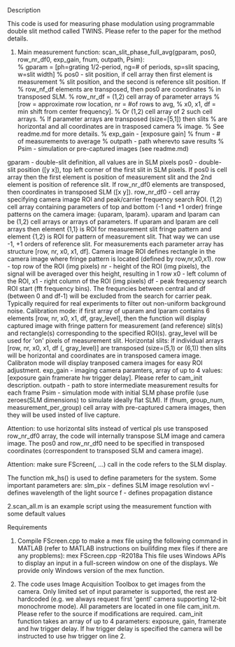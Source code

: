 Description

This code is used for measuring phase modulation using programmable double slit method called TWINS. Please refer to the paper for the method details.

1. Main measurement function:
scan_slit_phase_full_avg(gparam, pos0, row_nr_df0, exp_gain, fnum, outpath, Psim):     
    % gparam = [ph=grating 1/2-period, ng=# of periods, sp=slit spacing, w=slit width]
    % pos0 - slit position, if cell array then first element is measurement
    % slit position, and the second is reference slit position. If
    % row_nf_df elements are transposed, then pos0 are coordinates
    % in transposed SLM.
    % row_nr_df = (1,2) cell array of parameter arrays 
    % [row = approximate row location, nr = #of rows to avg,
    % x0, x1, df = min shift from center frequency]. 
    % Or (1,2) cell array of 2 such cell arrays.
    % If parameter arrays are transposed (size=[5,1]) then slits
    % are horizontal and all coordinates are in trasposed camera 
    % image.
    % See readme.md for more details.
    % exp_gain - [exposure gain]
    % fnum - # of measurements to average
    % outpath - path wherevto save results
    % Psim - simulation or pre-captured images (see readme.md)

gparam - double-slit definition, all values are in SLM pixels
pos0 - double-slit position ([y x]), top left corner of the first slit in SLM pixels. If pos0 is cell array then the first element is position of measurement slit and the 2nd element is position of reference slit. If row_nr_df0 elements are transposed, then coordinates in transposed SLM ([x y]). 
row_nr_df0 - cell array specifying camera image ROI and peak/carrier frequency search ROI. (1,2) cell array containing parameters of top and bottom (-1 and +1 order) fringe patterns on the camera image: {uparam, lparam}. uparam and lparam can be (1,2) cell arrays or arrays of parameters.
	If uparam and lparam are cell arrays then element {1,1} is ROI for measurement slit fringe pattern and element {1,2} is ROI for pattern of measurement slit. That way we can use -1, +1 orders of reference slit.
	For measurements each parameter array has structure [row, nr, x0, x1, df]. Camera image ROI defines rectangle in the camera image where fringe pattern is located (defined by row,nr,x0,x1).
	row - top row of the ROI (img pixels)
	nr - height of the ROI (img pixels), the signal will be averaged over this height, resulting in 1 row
	x0 - left column of the ROI, x1 - right column of the ROI (img pixels)
	df - peak frequency search ROI start (fft frequency bins). The frequncies between central and df (between 0 and df-1) will be excluded from the search for carrier peak. Typically required for real experiments to filter out non-uniform background noise.
	Calibration mode: if first array of uparam and lparam contains 6 elements [row, nr, x0, x1, df, gray_level], then the function will display captured image with fringe pattern for measurement (and reference) slit(s) and rectangle(s) corresponding to the specified ROI(s). gray_level will be used for 'on' pixels of measurement slit.
	Horizontal slits: if individual arrays [row, nr, x0, x1, df (, gray_level)] are transposed (size=(5,1) or (6,1)) then slits will be horizontal and coordinates are in transposed camera image. Calibraton mode will display tranposed camera images for easy ROI adjustment.
exp_gain - imaging camera paramters, array of up to 4 values: [exposure gain framerate hw trigger delay]. Please refer to cam_init description.
outpath - path to store intermediate measurement results for each frame
Psim - simulation mode with initial SLM phase profile (use zeroes(SLM dimensions) to simulate ideally flat SLM). If (fnum, group_num, measurement_per_group) cell array with pre-captured camera images, then they will be used insted of live capture.

Attention: to use horizontal slits instead of vertical pls use transposed row_nr_df0 array, the code will internally transpose SLM image and camera image. The pos0 and row_nr_df0 need to be specified in transposed coordinates (correspondent to transposed SLM and camera image).

Attention: make sure FScreen(<display index>, ...) call in the code refers to the SLM display.   

The function mk_hs() is used to define parameters for the system. Some important parameters are: 
slm_pix - defines SLM image resolution
wvl     - defines wavelength of the light source
f       - defines propagation distance

2.scan_all.m is an example script using the measurement function with some default values

Requirements

1. Compile FScreen.cpp to make a mex file using the following command in MATLAB (refer to MATLAB instructions on builifding mex files if there are any propblems):
mex FScreen.cpp -R2018a
This file uses Windows APIs to display an input in a full-screen window on one of the displays.
We provide only Windows version of the mex function.

2. The code uses Image Acquisition Toolbox to get images from the camera. Only limited set of input parameter is supported, the rest are hardcoded (e.g. we always request first 'gentl' camera supporting 12-bit monochrome mode).
All parameters are located in one file cam_init.m. Please refer to the source if modifications are required.
cam_init function takes an array of up to 4 parameters: exposure, gain, framerate and hw trigger delay. If hw trigger delay is specified the camera will be instructed to use hw trigger on line 2.